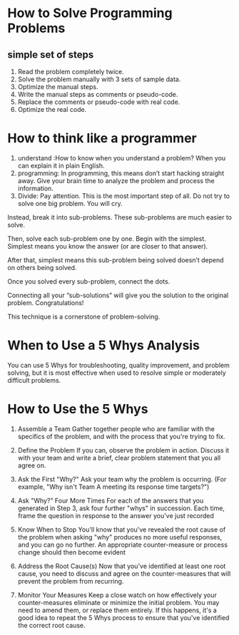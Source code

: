 # How to Solve Programming Problems
## simple set of steps
1. Read the problem completely twice.
2. Solve the problem manually with 3 sets of sample data.
3. Optimize the manual steps.
4. Write the manual steps as comments or pseudo-code.
5. Replace the comments or pseudo-code with real code.
6. Optimize the real code.


# How to think like a programmer
1. understand :How to know when you understand a problem? When you can explain it in plain English.
2. programming: In programming, this means don’t start hacking straight away. Give your brain time to analyze the problem and process the information.
3. Divide: Pay attention. This is the most important step of all.
Do not try to solve one big problem. You will cry.

Instead, break it into sub-problems. These sub-problems are much easier to solve.

Then, solve each sub-problem one by one. Begin with the simplest. Simplest means you know the answer (or are closer to that answer).

After that, simplest means this sub-problem being solved doesn’t depend on others being solved.

Once you solved every sub-problem, connect the dots.

Connecting all your “sub-solutions” will give you the solution to the original problem. Congratulations!

This technique is a cornerstone of problem-solving.



 # When to Use a 5 Whys Analysis
You can use 5 Whys for troubleshooting, quality improvement, and problem solving, but it is most effective when used to resolve simple or moderately difficult problems.

# How to Use the 5 Whys
1. Assemble a Team
Gather together people who are familiar with the specifics of the problem, and with the process that you're trying to fix.

2. Define the Problem
If you can, observe the problem in action. Discuss it with your team and write a brief, clear problem statement that you all agree on.

3. Ask the First "Why?"
Ask your team why the problem is occurring. (For example, "Why isn't Team A meeting its response time targets?")

4. Ask "Why?" Four More Times
For each of the answers that you generated in Step 3, ask four further "whys" in succession. Each time, frame the question in response to the answer you've just recorded

 5. Know When to Stop
You'll know that you've revealed the root cause of the problem when asking "why" produces no more useful responses, and you can go no further. An appropriate counter-measure or process change should then become evident

6. Address the Root Cause(s)
Now that you've identified at least one root cause, you need to discuss and agree on the counter-measures that will prevent the problem from recurring.

7. Monitor Your Measures
Keep a close watch on how effectively your counter-measures eliminate or minimize the initial problem. You may need to amend them, or replace them entirely. If this happens, it's a good idea to repeat the 5 Whys process to ensure that you've identified the correct root cause.
